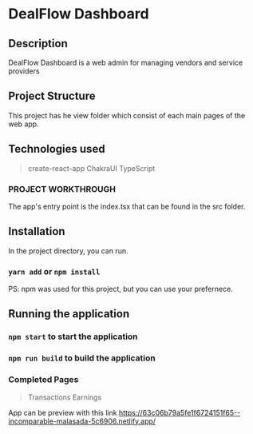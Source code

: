 # DealFlow Dashboard

## Description
DealFlow Dashboard is a web admin for managing vendors and service providers

## Project Structure
This project has he view folder which consist of each main pages of the web app. 

## Technologies used
> create-react-app
> ChakraUI
> TypeScript

### PROJECT WORKTHROUGH
The app's entry point is the index.tsx that can be found in the src folder.

## Installation

In the project directory, you can run.


### `yarn add` or `npm install`

PS: npm was used for this project, but you can use your prefernece.

## Running the application

### `npm start` to start the application
### `npm run build` to build the application

### Completed Pages
> Transactions
> Earnings

App can be preview with this link
https://63c06b79a5fe1f6724151f65--incomparable-malasada-5c6906.netlify.app/